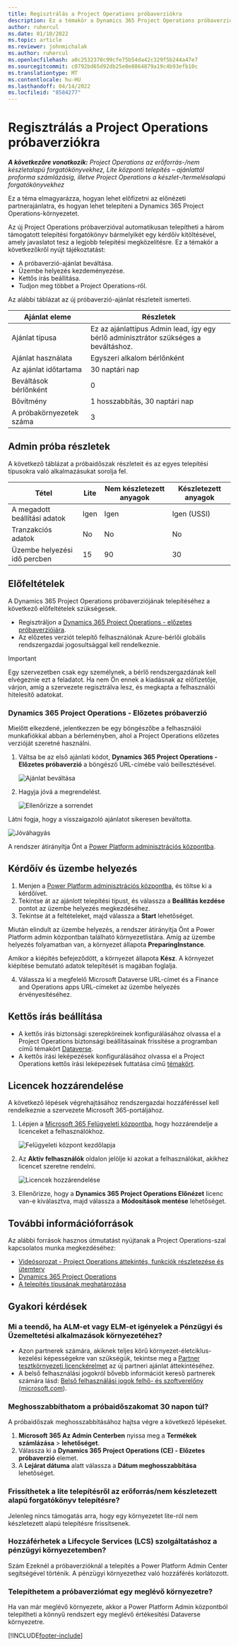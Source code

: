 ```yaml
---
title: Regisztrálás a Project Operations próbaverziókra
description: Ez a témakör a Dynamics 365 Project Operations próbaverziójának telepítésével kapcsolatos információkat tartalmazza.
author: ruhercul
ms.date: 01/10/2022
ms.topic: article
ms.reviewer: johnmichalak
ms.author: ruhercul
ms.openlocfilehash: a0c2532370c99cfe75b54da42c329f5b244a47e7
ms.sourcegitcommit: c0792bd65d92db25e0e8864879a19c4b93efb10c
ms.translationtype: MT
ms.contentlocale: hu-HU
ms.lasthandoff: 04/14/2022
ms.locfileid: "8584277"
---
```

# <a name="sign-up-for-project-operations-trials"></a>Regisztrálás a Project Operations próbaverziókra 

_**A következőre vonatkozik:** Project Operations az erőforrás-/nem készletalapú forgatókönyvekhez, Lite központi telepítés – ajánlattól proforma számlázásig, illetve Project Operations a készlet-/termelésalapú forgatókönyvekhez_ 



Ez a téma elmagyarázza, hogyan lehet előfizetni az előnézeti partnerajánlatra, és hogyan lehet telepíteni a Dynamics 365 Project Operations-környezetet.

Az új Project Operations próbaverzióval automatikusan telepítheti a három támogatott telepítési forgatókönyv bármelyikét egy kérdőív kitöltésével, amely javaslatot tesz a legjobb telepítési megközelítésre. Ez a témakör a következőkről nyújt tájékoztatást:

- A próbaverzió-ajánlat beváltása.
- Üzembe helyezés kezdeményezése.
- Kettős írás beállítása.
- Tudjon meg többet a Project Operations-ről. 

Az alábbi táblázat az új próbaverzió-ajánlat részleteit ismerteti.

| **Ajánlat eleme**               | **Részletek**                                  |
|------------------------------|----------------------------------------------|
| Ajánlat típusa                   | Ez az ajánlattípus Admin lead, így egy bérlő adminisztrátor szükséges a beváltáshoz. |
| Ajánlat használata                    | Egyszeri alkalom bérlőnként                          |
| Az ajánlat időtartama               | 30 naptári nap                             |
| Beváltások bérlőnként       | 0                                            |
| Bővítmény                    | 1 hosszabbítás, 30 naptári nap               |
| A próbakörnyezetek száma | 3                                            |


## <a name="admin-trial-details"></a>Admin próba részletek
A következő táblázat a próbaidőszak részleteit és az egyes telepítési típusokra való alkalmazásukat sorolja fel.

| **Tétel**                      | **Lite**                                     | **Nem készletezett anyagok** | **Készletezett anyagok** |
|-------------------------------|----------------------------------------------|---------------------------|-----------------------|
| A megadott beállítási adatok           | Igen                                          | Igen                       | Igen (USSI)            |
| Tranzakciós adatok            | No                                           | No                        | No                    |
| Üzembe helyezési idő percben  | 15                                           | 90                        | 30                    |
 
## <a name="prerequisites"></a>Előfeltételek
A Dynamics 365 Project Operations próbaverziójának telepítéséhez a következő előfeltételek szükségesek.

- Regisztráljon a [Dynamics 365 Project Operations - előzetes próbaverziójára](https://www.aka.ms/try-po).
- Az előzetes verziót telepítő felhasználónak Azure-bérlői globális rendszergazdai jogosultsággal kell rendelkeznie.

> [!IMPORTANT]
> Egy szervezetben csak egy személynek, a bérlő rendszergazdának kell elvégeznie ezt a feladatot. Ha nem Ön ennek a kiadásnak az előfizetője, várjon, amíg a szervezete regisztrálva lesz, és megkapta a felhasználói hitelesítő adatokat.

### <a name="dynamics-365-project-operations---preview-trial"></a>Dynamics 365 Project Operations - Előzetes próbaverzió 

Mielőtt elkezdené, jelentkezzen be egy böngészőbe a felhasználói munkafiókkal abban a bérleményben, ahol a Project Operations előzetes verzióját szeretné használni.

1. Váltsa be az első ajánlati kódot, **Dynamics 365 Project Operations - Előzetes próbaverzió** a böngésző URL-címébe való beillesztésével.

    ![Ajánlat beváltása](./media/16RedeemFirstOfferNew.png)

2. Hagyja jóvá a megrendelést.

    ![Ellenőrizze a sorrendet](./media/17ConfirmOrderNew.png)

  Látni fogja, hogy a visszaigazoló ajánlatot sikeresen beváltotta.

   ![Jóváhagyás](./media/18OrderConfirmationNew.png)

  A rendszer átirányítja Önt a [Power Platform adminisztrációs központba](https://admin.powerplatform.microsoft.com/projectoperationstrial).

## <a name="questionnaire-and-provisioning"></a>Kérdőív és üzembe helyezés

1.  Menjen a [Power Platform adminisztrációs központba](https://admin.powerplatform.com/projectoperationstrial), és töltse ki a kérdőívet.  
2.  Tekintse át az ajánlott telepítési típust, és válassza a **Beállítás kezdése** pontot az üzembe helyezés megkezdéséhez.
3.  Tekintse át a feltételeket, majd válassza a **Start** lehetőséget.

   Miután elindult az üzembe helyezés, a rendszer átirányítja Önt a Power Platform admin központban található környezetlistára. Amíg az üzembe helyezés folyamatban van, a környezet állapota **PreparingInstance**.
 
  Amikor a kiépítés befejeződött, a környezet állapota **Kész**. A környezet kiépítése bemutató adatok telepítését is magában foglalja.
 
4.  Válassza ki a megfelelő Microsoft Dataverse URL-címet és a Finance and Operations apps URL-címeket az üzembe helyezés érvényesítéséhez.

## <a name="configuring-dual-write"></a>Kettős írás beállítása
- A kettős írás biztonsági szerepköreinek konfigurálásához olvassa el a Project Operations biztonsági beállításainak frissítése a programban című témakört [Dataverse](resource-provision-new-environment.md).
- A kettős írási leképezések konfigurálásához olvassa el a Project Operations kettős írási leképezések futtatása című [témakört](resource-provision-new-environment.md#run-project-operations-dual-write-maps).

## <a name="assign-licenses"></a>Licencek hozzárendelése

A következő lépések végrehajtásához rendszergazdai hozzáféréssel kell rendelkeznie a szervezete Microsoft 365-portáljához.

1. Lépjen a [Microsoft 365 Felügyeleti központba](https://portal.office.com/), hogy hozzárendelje a licenceket a felhasználókhoz.

   ![Felügyeleti központ kezdőlapja](./media/14AdminPortal.png)

2. Az **Aktív felhasználók** oldalon jelölje ki azokat a felhasználókat, akikhez licencet szeretne rendelni.

   ![Licencek hozzárendelése](./media/15AssignLicenses.png)

3. Ellenőrizze, hogy a **Dynamics 365 Project Operations Előnézet** licenc van-e kiválasztva, majd válassza a **Módosítások mentése** lehetőséget.

## <a name="additional-resources"></a>További információforrások

Az alábbi források hasznos útmutatást nyújtanak a Project Operations-szal kapcsolatos munka megkezdéséhez:

- [Videósorozat - Project Operations áttekintés, funkciók részletezése és ütemterv](https://youtube.com/playlist?list=PLcakwueIHoT_LJ3Fr1tHnkPk5lioqE6uH)
- [Dynamics 365 Project Operations](/learn/modules/examine-dynamics-365-project-operations/)
- [A telepítés típusának meghatározása](determine-deployment-type.md)

## <a name="frequently-asked-questions"></a>Gyakori kérdések

### <a name="what-if-i-require-alm-or-elm-for-my-finance-and-operations-apps-environment"></a>Mi a teendő, ha ALM-et vagy ELM-et igényelek a Pénzügyi és Üzemeltetési alkalmazások környezetéhez?

- Azon partnerek számára, akiknek teljes körű környezet-életciklus-kezelési képességekre van szükségük, tekintse meg a [Partner tesztkörnyezeti licenckérelmet](https://experience.dynamics.com/requestlicense) az új partneri ajánlat áttekintéséhez. 
- A belső felhasználási jogokról bővebb információt kereső partnerek számára lásd: [Belső felhasználási jogok felhő- és szoftverelőny (microsoft.com](https://partner.microsoft.com/membership/internal-use-software)).

### <a name="can-i-extend-my-trial-beyond-30-days"></a>Meghosszabbíthatom a próbaidőszakomat 30 napon túl?
A próbaidőszak meghosszabbításához hajtsa végre a következő lépéseket.

1. **Microsoft 365 Az Admin Centerben** nyissa meg a **Termékek számlázása** > **lehetőséget**.
2. Válassza ki a **Dynamics 365 Project Operations (CE) - Előzetes próbaverzió** elemet.
3. A **Lejárat dátuma** alatt válassza a **Dátum meghosszabbítása** lehetőséget.

### <a name="can-i-upgrade-from-the-lite-deployment-to-the-resourcenon-stocked-based-scenario-deployment"></a>Frissíthetek a lite telepítésről az erőforrás/nem készletezett alapú forgatókönyv telepítésre?
Jelenleg nincs támogatás arra, hogy egy környezetet lite-ról nem készletezett alapú telepítésre frissítsenek.

### <a name="can-i-access-lifecycle-services-lcs-for-my-finance-environments"></a>Hozzáférhetek a Lifecycle Services (LCS) szolgáltatáshoz a pénzügyi környezetemben?  
Szám Ezeknél a próbaverzióknál a telepítés a Power Platform Admin Center segítségével történik. A pénzügyi környezethez való hozzáférés korlátozott.

### <a name="can-i-install-my-trial-on-an-existing-environment"></a>Telepíthetem a próbaverziómat egy meglévő környezetre?
Ha van már meglévő környezete, akkor a Power Platform Admin központból telepítheti a könnyű rendszert egy meglévő értékesítési Dataverse környezetre.

[!INCLUDE[footer-include](../includes/footer-banner.md)]
